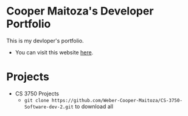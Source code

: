 Cooper Maitoza's Developer Portfolio 
====================
This is my devloper's portfolio.

- You can visit this website [here](https://weber-cooper-maitoza.github.io/).

Projects
====================
- CS 3750 Projects
    - `git clone https://github.com/Weber-Cooper-Maitoza/CS-3750-Software-dev-2.git` to download all
